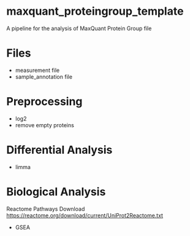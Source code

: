 # maxquant_proteingroup_template
A pipeline for the analysis of MaxQuant Protein Group file


# Files

* measurement file
* sample_annotation file

# Preprocessing

* log2
* remove empty proteins

# Differential Analysis

* limma


# Biological Analysis

Reactome Pathways
Download
https://reactome.org/download/current/UniProt2Reactome.txt

* GSEA